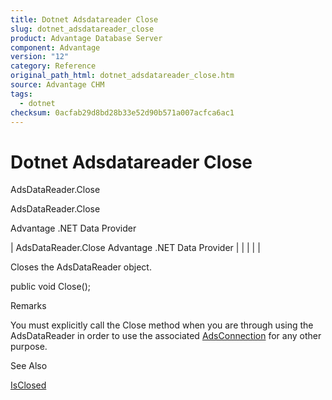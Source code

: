 ```yaml
---
title: Dotnet Adsdatareader Close
slug: dotnet_adsdatareader_close
product: Advantage Database Server
component: Advantage
version: "12"
category: Reference
original_path_html: dotnet_adsdatareader_close.htm
source: Advantage CHM
tags:
  - dotnet
checksum: 0acfab29d8bd28b33e52d90b571a007acfca6ac1
---
```


# Dotnet Adsdatareader Close

AdsDataReader.Close

AdsDataReader.Close

Advantage .NET Data Provider

| AdsDataReader.Close  Advantage .NET Data Provider |  |  |  |  |

Closes the AdsDataReader object.

public void Close();

Remarks

You must explicitly call the Close method when you are through using the AdsDataReader in order to use the associated [AdsConnection](dotnet_adsconnection.md) for any other purpose.

See Also

[IsClosed](dotnet_adsdatareader_isclosed.md)

